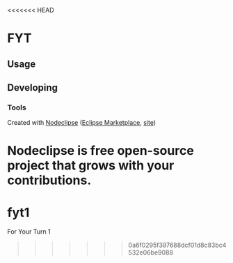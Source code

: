<<<<<<< HEAD


# FYT



## Usage



## Developing



### Tools

Created with [Nodeclipse](https://github.com/Nodeclipse/nodeclipse-1)
 ([Eclipse Marketplace](http://marketplace.eclipse.org/content/nodeclipse), [site](http://www.nodeclipse.org))   

Nodeclipse is free open-source project that grows with your contributions.
=======
fyt1
====

For Your Turn 1
>>>>>>> 0a6f0295f397688dcf01d8c83bc4532e06be9088
